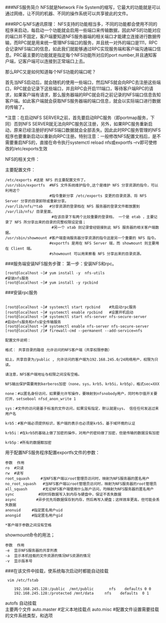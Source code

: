 ###NFS服务简介
NFS就是Network File System的缩写，它最大的功能就是可以通过网络，让不同的机器、不同的操作系统可以共享彼此的文件。

###RPC与NFS通讯原理：
​ NFS支持的功能相当多，不同的功能都会使用不同的程序来启动，每启动一个功能就会启用一些端口来传输数据，因此NFS的功能对应的端口并不固定，客户端要知道NFS服务器端的相关端口才能建立连接进行数据传输，而RPC就是用来统一管理NFS端口的服务，并且统一对外的端口是111，RPC会记录NFS端口的信息，如此我们就能够通过RPC实现服务端和客户端沟通端口信息。PRC最主要的功能就是指定每个NFS功能所对应的port number,并且通知客户端，记客户端可以连接到正常端口上去。

那么RPC又是如何知道每个NFS功能的端口呢？

首先当NFS启动后，就会随机的使用一些端口，然后NFS就会向RPC去注册这些端口，RPC就会记录下这些端口，并且RPC会开启111端口，等待客户端RPC的请求，如果客户端有请求，那么服务器端的RPC就会将之前记录的NFS端口信息告知客户端。如此客户端就会获取NFS服务器端的端口信息，就会以实际端口进行数据的传输了。

*注意：在启动NFS SERVER之前，首先要启动RPC服务（即portmap服务，下同）否则NFS SERVER就无法向RPC服务区注册，另外，如果RPC服务重新启动，原来已经注册好的NFS端口数据就会全部丢失。因此此时RPC服务管理的NFS程序也要重新启动以重新向RPC注册。特别注意：一般修改NFS配置文档后，是不需要重启NFS的，直接在命令执行systemctl reload nfs或exportfs –rv即可使修改的/etc/exports生效


NFS的相关文件：

主要配置文件：
```
/etc/exports #这是 NFS 的主要配置文件了。
/usr/sbin/exportfs	#NFS 文件系统维护指令,这个是维护 NFS 分享资源的指令，可以利用这个
					#指令重新分享 /etc/exports 变更的目录资源、将 NFS Server 分享的目录卸除或重新分享。
/var/lib/nfs/*tab	#分享资源的登录档在 NFS 服务器的登录文件都放置到 /var/lib/nfs/ 目录里面，
					 #在该目录下有两个比较重要的登录档， 一个是 etab ，主要记录了 NFS 所分享出来的目录的完整权限设定值；
					 #另一个 xtab 则记录曾经链接到此 NFS 服务器的相关客户端数据。
/usr/sbin/showmount #客户端查询服务器分享资源的指令这是另一个重要的 NFS 指令。
					#exportfs 是用在 NFS Server 端，而 showmount 则主要用在 Client 端。
					#showmount 可以用来察看 NFS 分享出来的目录资源。
```
###服务端安装NFS服务步骤：
第一步：安装NFS和rpc。
```
[root@localhost ~]# yum install -y  nfs-utils   
#安装nfs服务
[root@localhost ~]# yum install -y rpcbind
```
###安装rpc服务
```

[root@localhost ~]# systemctl start rpcbind    #先启动rpc服务
[root@localhost ~]# systemctl enable rpcbind   #设置开机启动
[root@localhost ~]# systemctl start nfs-server nfs-secure-server      
#启动nfs服务和nfs安全传输服务
[root@localhost ~]# systemctl enable nfs-server nfs-secure-server
[root@localhost /]# firewall-cmd --permanent --add-service=nfs
```

```
配置文件说明：

格式： 共享目录的路径 允许访问的NFS客户端（共享权限参数）

如上，共享目录为/public , 允许访问的客户端为192.168.245.0/24网络用户，权限为只读。

请注意，NFS客户端地址与权限之间没有空格。

NFS输出保护需要用到kerberos加密（none，sys，krb5，krb5i，krb5p），格式sec=XXX

none：#以匿名身份访问，如果要允许写操作，要映射到nfsnobody用户，同时布尔值开关要打开，setsebool nfsd_anon_write 1

sys：#文件的访问是基于标准的文件访问，如果没有指定，默认就是sys， 信任任何发送过来用户名

krb5：#客户端必须提供标识，客户端的表示也必须是krb5，基于域环境的认证

krb5i：#在krb5的基础上做了加密的操作，对用户的密码做了加密，但是传输的数据没有加密

krb5p：#所有的数据都加密
```

用于配置NFS服务程序配置exportfs文件的参数：
```
参数	作用
ro	#只读
rw	#读写
root_squash		#当NFS客户端以root管理员访问时，映射为NFS服务器的匿名用户
no_root_squash	 #当NFS客户端以root管理员访问时，映射为NFS服务器的root管理员
all_squash		 #无论NFS客户端使用什么账户访问，均映射为NFS服务器的匿名用户
sync		   #同时将数据写入到内存与硬盘中，保证不丢失数据
async		  #异步优先将数据保存到内存，然后再写入硬盘；这样效率更高，但可能会丢失数据
anonuid		#指定匿名用户uid
anongid		#指定匿名用户gid

*客户端于参数之间没有空格
```

showmount命令的用法；
```
参数	作用
-e	显示NFS服务器的共享列表
-a	显示本机挂载的文件资源的情况NFS资源的情况
-v	显示版本号
```
###在该文件中挂载，使系统每次启动时都能自动挂载
```
 vim /etc/fstab 

	192.168.245.128:/public  /mnt/public       nfs    defaults 0 0
	192.168.245.128:/protected /mnt/data     nfs    defaults  0 1

```
autofs  自动挂载  
主要两个文件 
auto.master #定义本地挂载点
auto.misc #配置文件设置需要挂载的文件系统类型，和选项